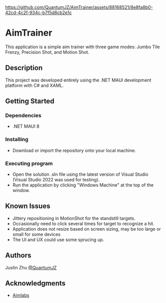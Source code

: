 https://github.com/QuantumJZ/AimTrainer/assets/88168521/8e8fa8b0-42cd-4c2f-934c-b7f5d8cb2e1c
# AimTrainer

This application is a simple aim trainer with three game modes: Jumbo Tile Frenzy, Precision Shot, and Motion Shot.

## Description

This project was developed entirely using the .NET MAUI development platform with C# and XAML. 

## Getting Started

### Dependencies

* .NET MAUI 8

### Installing

* Download or import the repository onto your local machine.

### Executing program

* Open the solution .sln file using the latest version of Visual Studio (Visual Studio 2022 was used for testing).
* Run the application by clicking "Windows Machine" at the top of the window.

## Known Issues

* Jittery repositioning in MotionShot for the standstill targets.
* Occasionally need to click several times for target to recognize a hit.
* Application does not resize based on screen sizing, may be too large or small for some devices
* The UI and UX could use some sprucing up.

## Authors

Justin Zhu 
[@QuantumJZ](https://github.com/QuantumJZ)

## Acknowledgments

* [Aimlabs](https://aimlabs.com)
